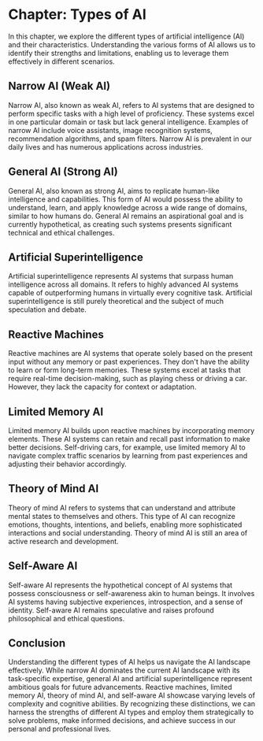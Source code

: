Chapter: Types of AI
====================

In this chapter, we explore the different types of artificial intelligence (AI) and their characteristics. Understanding the various forms of AI allows us to identify their strengths and limitations, enabling us to leverage them effectively in different scenarios.

Narrow AI (Weak AI)
-------------------

Narrow AI, also known as weak AI, refers to AI systems that are designed to perform specific tasks with a high level of proficiency. These systems excel in one particular domain or task but lack general intelligence. Examples of narrow AI include voice assistants, image recognition systems, recommendation algorithms, and spam filters. Narrow AI is prevalent in our daily lives and has numerous applications across industries.

General AI (Strong AI)
----------------------

General AI, also known as strong AI, aims to replicate human-like intelligence and capabilities. This form of AI would possess the ability to understand, learn, and apply knowledge across a wide range of domains, similar to how humans do. General AI remains an aspirational goal and is currently hypothetical, as creating such systems presents significant technical and ethical challenges.

Artificial Superintelligence
----------------------------

Artificial superintelligence represents AI systems that surpass human intelligence across all domains. It refers to highly advanced AI systems capable of outperforming humans in virtually every cognitive task. Artificial superintelligence is still purely theoretical and the subject of much speculation and debate.

Reactive Machines
-----------------

Reactive machines are AI systems that operate solely based on the present input without any memory or past experiences. They don't have the ability to learn or form long-term memories. These systems excel at tasks that require real-time decision-making, such as playing chess or driving a car. However, they lack the capacity for context or adaptation.

Limited Memory AI
-----------------

Limited memory AI builds upon reactive machines by incorporating memory elements. These AI systems can retain and recall past information to make better decisions. Self-driving cars, for example, use limited memory AI to navigate complex traffic scenarios by learning from past experiences and adjusting their behavior accordingly.

Theory of Mind AI
-----------------

Theory of mind AI refers to systems that can understand and attribute mental states to themselves and others. This type of AI can recognize emotions, thoughts, intentions, and beliefs, enabling more sophisticated interactions and social understanding. Theory of mind AI is still an area of active research and development.

Self-Aware AI
-------------

Self-aware AI represents the hypothetical concept of AI systems that possess consciousness or self-awareness akin to human beings. It involves AI systems having subjective experiences, introspection, and a sense of identity. Self-aware AI remains speculative and raises profound philosophical and ethical questions.

Conclusion
----------

Understanding the different types of AI helps us navigate the AI landscape effectively. While narrow AI dominates the current AI landscape with its task-specific expertise, general AI and artificial superintelligence represent ambitious goals for future advancements. Reactive machines, limited memory AI, theory of mind AI, and self-aware AI showcase varying levels of complexity and cognitive abilities. By recognizing these distinctions, we can harness the strengths of different AI types and employ them strategically to solve problems, make informed decisions, and achieve success in our personal and professional lives.
